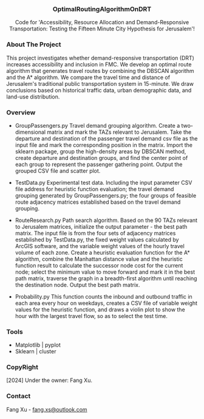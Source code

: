 <div align="center">
   <h3 align="center">OptimalRoutingAlgorithmOnDRT</h3>
  <p align="center">
     Code for 'Accessibility, Resource Allocation and Demand-Responsive
Transportation: Testing the Fifteen Minute City Hypothesis for Jerusalem'!
  </p>
</div>

### About The Project
This project investigates whether demand-responsive transportation (DRT) increases accessibility and inclusion in FMC. We develop an optimal route algorithm that generates travel routes by combining the DBSCAN algorithm and the A* algorithm. We compare the travel time and distance of Jerusalem's traditional public transportation system in 15-minute. We draw conclusions based on historical traffic data, urban demographic data, and land-use distribution.

### Overview
- GroupPassengers.py
Travel demand grouping algorithm. Create a two-dimensional matrix and mark the TAZs relevant to Jerusalem. Take the departure and destination of the passenger travel demand csv file as the input file and mark the corresponding position in the matrix. Import the sklearn package, group the high-density areas by DBSCAN method, create departure and destination groups, and find the center point of each group to represent the passenger gathering point. Output the grouped CSV file and scatter plot.

- TestData.py
Experimental test data. Including the input parameter CSV file address for heuristic function evaluation; the travel demand grouping generated by GroupPassengers.py; the four groups of feasible route adjacency matrices established based on the travel demand grouping.

- RouteResearch.py
Path search algorithm. Based on the 90 TAZs relevant to Jerusalem matrices, initialize the output parameter - the best path matrix. The input file is from the four sets of adjacency matrices established by TestData.py, the fixed weight values calculated by ArcGIS software, and the variable weight values of the hourly travel volume of each zone. Create a heuristic evaluation function for the A* algorithm, combine the Manhattan distance value and the heuristic function result to calculate the successor node cost for the current node; select the minimum value to move forward and mark it in the best path matrix, traverse the graph in a breadth-first algorithm until reaching the destination node. Output the best path matrix. 
  
- Probability.py
This function counts the inbound and outbound traffic in each area every hour on weekdays, creates a CSV file of variable weight values for the heuristic function, and draws a violin plot to show the hour with the largest travel flow, so as to select the test time.

### Tools
* Matplotlib | pyplot
* Sklearn | cluster

<!-- LICENSE -->
### CopyRight
[2024] Under the owner: Fang Xu. 

<!-- CONTACT -->
### Contact

Fang Xu - fang.xs@outlook.com
